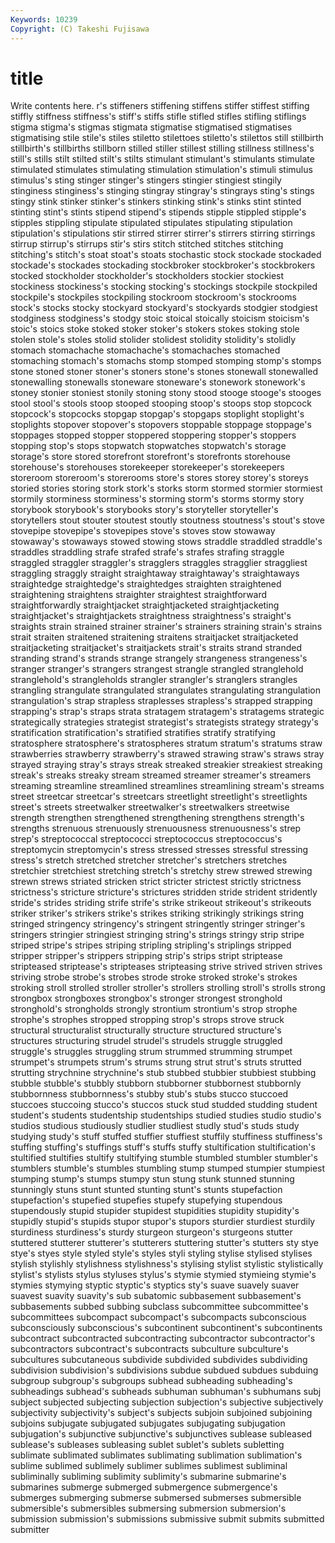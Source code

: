 ```yaml
---
Keywords: 10239 
Copyright: (C) Takeshi Fujisawa
---
```


# title

Write contents here.
r's stiffeners stiffening
stiffens stiffer stiffest stiffing stiffly stiffness stiffness's stiff's stiffs stifle
stifled stifles stifling stiflings stigma stigma's stigmas stigmata stigmatise stigmatised
stigmatises stigmatising stile stile's stiles stiletto stilettoes stiletto's stilettos still
stillbirth stillbirth's stillbirths stillborn stilled stiller stillest stilling stillness stillness's
still's stills stilt stilted stilt's stilts stimulant stimulant's stimulants stimulate
stimulated stimulates stimulating stimulation stimulation's stimuli stimulus stimulus's sting stinger
stinger's stingers stingier stingiest stingily stinginess stinginess's stinging stingray stingray's
stingrays sting's stings stingy stink stinker stinker's stinkers stinking stink's
stinks stint stinted stinting stint's stints stipend stipend's stipends stipple
stippled stipple's stipples stippling stipulate stipulated stipulates stipulating stipulation stipulation's
stipulations stir stirred stirrer stirrer's stirrers stirring stirrings stirrup stirrup's
stirrups stir's stirs stitch stitched stitches stitching stitching's stitch's stoat
stoat's stoats stochastic stock stockade stockaded stockade's stockades stockading stockbroker
stockbroker's stockbrokers stocked stockholder stockholder's stockholders stockier stockiest stockiness stockiness's
stocking stocking's stockings stockpile stockpiled stockpile's stockpiles stockpiling stockroom stockroom's
stockrooms stock's stocks stocky stockyard stockyard's stockyards stodgier stodgiest stodginess
stodginess's stodgy stoic stoical stoically stoicism stoicism's stoic's stoics stoke
stoked stoker stoker's stokers stokes stoking stole stolen stole's stoles
stolid stolider stolidest stolidity stolidity's stolidly stomach stomachache stomachache's stomachaches
stomached stomaching stomach's stomachs stomp stomped stomping stomp's stomps stone
stoned stoner stoner's stoners stone's stones stonewall stonewalled stonewalling stonewalls
stoneware stoneware's stonework stonework's stoney stonier stoniest stonily stoning stony
stood stooge stooge's stooges stool stool's stools stoop stooped stooping
stoop's stoops stop stopcock stopcock's stopcocks stopgap stopgap's stopgaps stoplight
stoplight's stoplights stopover stopover's stopovers stoppable stoppage stoppage's stoppages stopped
stopper stoppered stoppering stopper's stoppers stopping stop's stops stopwatch stopwatches
stopwatch's storage storage's store stored storefront storefront's storefronts storehouse storehouse's
storehouses storekeeper storekeeper's storekeepers storeroom storeroom's storerooms store's stores storey
storey's storeys storied stories storing stork stork's storks storm stormed
stormier stormiest stormily storminess storminess's storming storm's storms stormy story
storybook storybook's storybooks story's storyteller storyteller's storytellers stout stouter stoutest
stoutly stoutness stoutness's stout's stove stovepipe stovepipe's stovepipes stove's stoves
stow stowaway stowaway's stowaways stowed stowing stows straddle straddled straddle's
straddles straddling strafe strafed strafe's strafes strafing straggle straggled straggler
straggler's stragglers straggles stragglier straggliest straggling straggly straight straightaway straightaway's
straightaways straightedge straightedge's straightedges straighten straightened straightening straightens straighter straightest
straightforward straightforwardly straightjacket straightjacketed straightjacketing straightjacket's straightjackets straightness straightness's straight's
straights strain strained strainer strainer's strainers straining strain's strains strait
straiten straitened straitening straitens straitjacket straitjacketed straitjacketing straitjacket's straitjackets strait's
straits strand stranded stranding strand's strands strange strangely strangeness strangeness's
stranger stranger's strangers strangest strangle strangled stranglehold stranglehold's strangleholds strangler
strangler's stranglers strangles strangling strangulate strangulated strangulates strangulating strangulation strangulation's
strap strapless straplesses strapless's strapped strapping strapping's strap's straps strata
stratagem stratagem's stratagems strategic strategically strategies strategist strategist's strategists strategy
strategy's stratification stratification's stratified stratifies stratify stratifying stratosphere stratosphere's stratospheres
stratum stratum's stratums straw strawberries strawberry strawberry's strawed strawing straw's
straws stray strayed straying stray's strays streak streaked streakier streakiest
streaking streak's streaks streaky stream streamed streamer streamer's streamers streaming
streamline streamlined streamlines streamlining stream's streams street streetcar streetcar's streetcars
streetlight streetlight's streetlights street's streets streetwalker streetwalker's streetwalkers streetwise strength
strengthen strengthened strengthening strengthens strength's strengths strenuous strenuously strenuousness strenuousness's
strep strep's streptococcal streptococci streptococcus streptococcus's streptomycin streptomycin's stress stressed
stresses stressful stressing stress's stretch stretched stretcher stretcher's stretchers stretches
stretchier stretchiest stretching stretch's stretchy strew strewed strewing strewn strews
striated stricken strict stricter strictest strictly strictness strictness's stricture stricture's
strictures stridden stride strident stridently stride's strides striding strife strife's
strike strikeout strikeout's strikeouts striker striker's strikers strike's strikes striking
strikingly strikings string stringed stringency stringency's stringent stringently stringer stringer's
stringers stringier stringiest stringing string's strings stringy strip stripe striped
stripe's stripes striping stripling stripling's striplings stripped stripper stripper's strippers
stripping strip's strips stript striptease stripteased striptease's stripteases stripteasing strive
strived striven strives striving strobe strobe's strobes strode stroke stroked
stroke's strokes stroking stroll strolled stroller stroller's strollers strolling stroll's
strolls strong strongbox strongboxes strongbox's stronger strongest stronghold stronghold's strongholds
strongly strontium strontium's strop strophe strophe's strophes stropped stropping strop's
strops strove struck structural structuralist structurally structure structured structure's structures
structuring strudel strudel's strudels struggle struggled struggle's struggles struggling strum
strummed strumming strumpet strumpet's strumpets strum's strums strung strut strut's
struts strutted strutting strychnine strychnine's stub stubbed stubbier stubbiest stubbing
stubble stubble's stubbly stubborn stubborner stubbornest stubbornly stubbornness stubbornness's stubby
stub's stubs stucco stuccoed stuccoes stuccoing stucco's stuccos stuck stud
studded studding student student's students studentship studentships studied studies studio
studio's studios studious studiously studlier studliest studly stud's studs study
studying study's stuff stuffed stuffier stuffiest stuffily stuffiness stuffiness's stuffing
stuffing's stuffings stuff's stuffs stuffy stultification stultification's stultified stultifies stultify
stultifying stumble stumbled stumbler stumbler's stumblers stumble's stumbles stumbling stump
stumped stumpier stumpiest stumping stump's stumps stumpy stun stung stunk
stunned stunning stunningly stuns stunt stunted stunting stunt's stunts stupefaction
stupefaction's stupefied stupefies stupefy stupefying stupendous stupendously stupid stupider stupidest
stupidities stupidity stupidity's stupidly stupid's stupids stupor stupor's stupors sturdier
sturdiest sturdily sturdiness sturdiness's sturdy sturgeon sturgeon's sturgeons stutter stuttered
stutterer stutterer's stutterers stuttering stutter's stutters sty stye stye's styes
style styled style's styles styli styling stylise stylised stylises stylish
stylishly stylishness stylishness's stylising stylist stylistic stylistically stylist's stylists stylus
styluses stylus's stymie stymied stymieing stymie's stymies stymying styptic styptic's
styptics sty's suave suavely suaver suavest suavity suavity's sub subatomic
subbasement subbasement's subbasements subbed subbing subclass subcommittee subcommittee's subcommittees subcompact
subcompact's subcompacts subconscious subconsciously subconscious's subcontinent subcontinent's subcontinents subcontract subcontracted
subcontracting subcontractor subcontractor's subcontractors subcontract's subcontracts subculture subculture's subcultures subcutaneous
subdivide subdivided subdivides subdividing subdivision subdivision's subdivisions subdue subdued subdues
subduing subgroup subgroup's subgroups subhead subheading subheading's subheadings subhead's subheads
subhuman subhuman's subhumans subj subject subjected subjecting subjection subjection's subjective
subjectively subjectivity subjectivity's subject's subjects subjoin subjoined subjoining subjoins subjugate
subjugated subjugates subjugating subjugation subjugation's subjunctive subjunctive's subjunctives sublease subleased
sublease's subleases subleasing sublet sublet's sublets subletting sublimate sublimated sublimates
sublimating sublimation sublimation's sublime sublimed sublimely sublimer sublimes sublimest subliminal
subliminally subliming sublimity sublimity's submarine submarine's submarines submerge submerged submergence
submergence's submerges submerging submerse submersed submerses submersible submersible's submersibles submersing
submersion submersion's submission submission's submissions submissive submit submits submitted submitter
